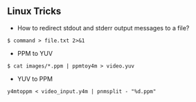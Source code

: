 ## Linux Tricks

* How to redirect stdout and stderr output messages to a file?

```
$ command > file.txt 2>&1
```

* PPM to YUV

```
$ cat images/*.ppm | ppmtoy4m > video.yuv
```

* YUV to PPM

```
y4mtoppm < video_input.y4m | pnmsplit - "%d.ppm"
```

